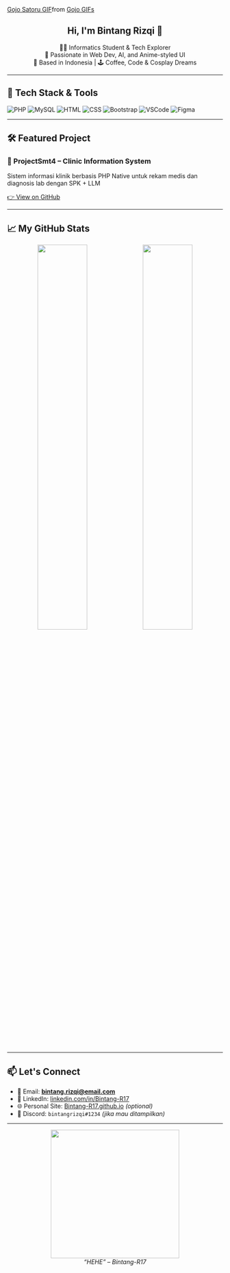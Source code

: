 <!-- HEADER HIASAN -->
<div class="tenor-gif-embed" data-postid="10915596084714213545" data-share-method="host" data-aspect-ratio="1" data-width="100%"><a href="https://tenor.com/view/gojo-satoru-gojo-satoru-jjk-jujutsu-kaisen-gif-10915596084714213545">Gojo Satoru GIF</a>from <a href="https://tenor.com/search/gojo-gifs">Gojo GIFs</a></div> <script type="text/javascript" async src="https://tenor.com/embed.js"></script>


<h2 align="center">Hi, I'm Bintang Rizqi 🌟</h2>

<p align="center">
  🧑‍💻 Informatics Student & Tech Explorer <br>
  💬 Passionate in Web Dev, AI, and Anime-styled UI <br>
  📍 Based in Indonesia | 🕹 Coffee, Code & Cosplay Dreams
</p>

---

## 🚀 Tech Stack & Tools

![PHP](https://img.shields.io/badge/-PHP-777BB4?style=for-the-badge&logo=php&logoColor=white)
![MySQL](https://img.shields.io/badge/-MySQL-00758F?style=for-the-badge&logo=mysql&logoColor=white)
![HTML](https://img.shields.io/badge/-HTML-E34F26?style=for-the-badge&logo=html5&logoColor=white)
![CSS](https://img.shields.io/badge/-CSS-1572B6?style=for-the-badge&logo=css3&logoColor=white)
![Bootstrap](https://img.shields.io/badge/-Bootstrap-563D7C?style=for-the-badge&logo=bootstrap&logoColor=white)
![VSCode](https://img.shields.io/badge/-VSCode-007ACC?style=for-the-badge&logo=visual-studio-code&logoColor=white)
![Figma](https://img.shields.io/badge/-Figma-F24E1E?style=for-the-badge&logo=figma&logoColor=white)

---

## 🛠 Featured Project

### 🏥 ProjectSmt4 – Clinic Information System  
Sistem informasi klinik berbasis PHP Native untuk rekam medis dan diagnosis lab dengan SPK + LLM

[👉 View on GitHub](https://github.com/Bintang-R17/ProjectSmt4)

---

## 📈 My GitHub Stats

<p align="center">
  <img src="https://github-readme-stats.vercel.app/api?username=Bintang-R17&show_icons=true&theme=tokyonight&hide_border=true" width="48%" />
  <img src="https://github-readme-stats.vercel.app/api/top-langs/?username=Bintang-R17&layout=compact&theme=tokyonight&hide_border=true" width="48%" />
</p>

---

## 📫 Let's Connect

- 📮 Email: **bintang.rizqi@email.com**
- 💼 LinkedIn: [linkedin.com/in/Bintang-R17](https://linkedin.com/in/Bintang-R17)
- 🌐 Personal Site: [Bintang-R17.github.io](https://Bintang-R17.github.io) *(optional)*
- 💬 Discord: `bintangrizqi#1234` *(jika mau ditampilkan)*

---

<p align="center">
  <img src="https://media.tenor.com/NxzUEF8j4HMAAAAC/aot-anime.gif" width="300px"><br>
  <i>“HEHE” – Bintang-R17</i>
</p>

